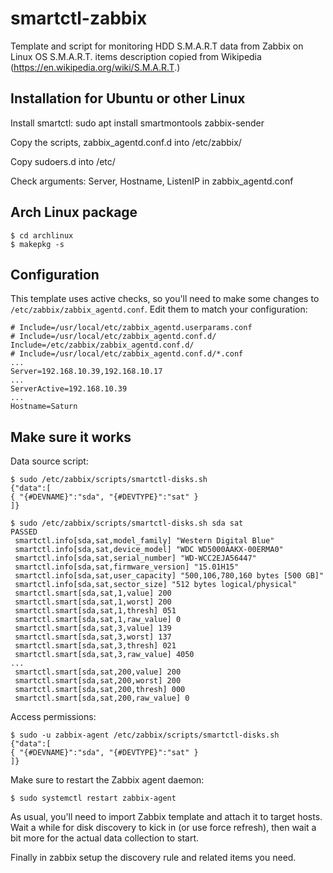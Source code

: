 # smartctl-zabbix

Template and script for monitoring HDD S.M.A.R.T data from Zabbix on Linux OS
S.M.A.R.T. items description copied from Wikipedia (https://en.wikipedia.org/wiki/S.M.A.R.T.)


Installation for Ubuntu or other Linux
------------

Install smartctl:
sudo apt install smartmontools zabbix-sender

Copy the scripts, zabbix_agentd.conf.d into /etc/zabbix/

Copy sudoers.d into /etc/

Check arguments: Server, Hostname, ListenIP in zabbix_agentd.conf

Arch Linux package
------------------

```
$ cd archlinux
$ makepkg -s
```

Configuration
-------------

This template uses active checks, so you'll need to make some changes
to `/etc/zabbix/zabbix_agentd.conf`. Edit them to match your configuration:

```
# Include=/usr/local/etc/zabbix_agentd.userparams.conf
# Include=/usr/local/etc/zabbix_agentd.conf.d/
Include=/etc/zabbix/zabbix_agentd.conf.d/
# Include=/usr/local/etc/zabbix_agentd.conf.d/*.conf
...
Server=192.168.10.39,192.168.10.17
...
ServerActive=192.168.10.39
...
Hostname=Saturn
```

Make sure it works
------------------

Data source script:

```
$ sudo /etc/zabbix/scripts/smartctl-disks.sh
{"data":[
{ "{#DEVNAME}":"sda", "{#DEVTYPE}":"sat" }
]}
```

```
$ sudo /etc/zabbix/scripts/smartctl-disks.sh sda sat
PASSED
 smartctl.info[sda,sat,model_family] "Western Digital Blue"
 smartctl.info[sda,sat,device_model] "WDC WD5000AAKX-00ERMA0"
 smartctl.info[sda,sat,serial_number] "WD-WCC2EJA56447"
 smartctl.info[sda,sat,firmware_version] "15.01H15"
 smartctl.info[sda,sat,user_capacity] "500,106,780,160 bytes [500 GB]"
 smartctl.info[sda,sat,sector_size] "512 bytes logical/physical"
 smartctl.smart[sda,sat,1,value] 200
 smartctl.smart[sda,sat,1,worst] 200
 smartctl.smart[sda,sat,1,thresh] 051
 smartctl.smart[sda,sat,1,raw_value] 0
 smartctl.smart[sda,sat,3,value] 139
 smartctl.smart[sda,sat,3,worst] 137
 smartctl.smart[sda,sat,3,thresh] 021
 smartctl.smart[sda,sat,3,raw_value] 4050
...
 smartctl.smart[sda,sat,200,value] 200
 smartctl.smart[sda,sat,200,worst] 200
 smartctl.smart[sda,sat,200,thresh] 000
 smartctl.smart[sda,sat,200,raw_value] 0
```

Access permissions:

```
$ sudo -u zabbix-agent /etc/zabbix/scripts/smartctl-disks.sh
{"data":[
{ "{#DEVNAME}":"sda", "{#DEVTYPE}":"sat" }
]}
```

Make sure to restart the Zabbix agent daemon:

```
$ sudo systemctl restart zabbix-agent
```

As usual, you'll need to import Zabbix template and attach it to target hosts. Wait a while for disk discovery to kick in (or use force refresh), then wait a bit more for the actual data collection to start.

Finally in zabbix setup the discovery rule and related items you need.
